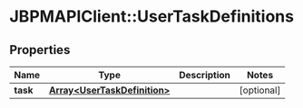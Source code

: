 # JBPMAPIClient::UserTaskDefinitions

## Properties
Name | Type | Description | Notes
------------ | ------------- | ------------- | -------------
**task** | [**Array&lt;UserTaskDefinition&gt;**](UserTaskDefinition.md) |  | [optional] 


